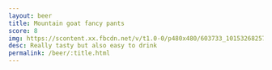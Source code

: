 ```yaml
---
layout: beer
title: Mountain goat fancy pants
score: 8
img: https://scontent.xx.fbcdn.net/v/t1.0-0/p480x480/603733_10153268257103745_7684396821090282649_n.jpg?oh=dce18ebb2a061c67f74210fc0ceb4ddd&oe=587FA308
desc: Really tasty but also easy to drink
permalink: /beer/:title.html
---
```

